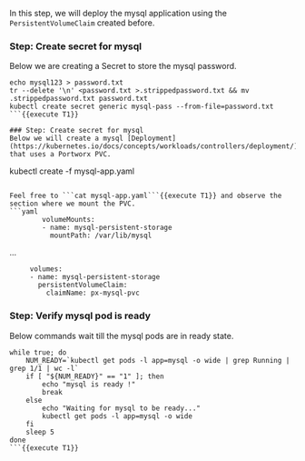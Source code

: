 In this step, we will deploy the mysql application using the `PersistentVolumeClaim` created before.

### Step: Create secret for mysql

Below we are creating a Secret to store the mysql password.
```
echo mysql123 > password.txt
tr --delete '\n' <password.txt >.strippedpassword.txt && mv .strippedpassword.txt password.txt
kubectl create secret generic mysql-pass --from-file=password.txt
```{{execute T1}}

### Step: Create secret for mysql
Below we will create a mysql [Deployment](https://kubernetes.io/docs/concepts/workloads/controllers/deployment/) that uses a Portworx PVC.
```
kubectl create -f mysql-app.yaml
```{{execute T1}}

Feel free to ```cat mysql-app.yaml```{{execute T1}} and observe the section where we mount the PVC.
```yaml
        volumeMounts:
        - name: mysql-persistent-storage
          mountPath: /var/lib/mysql
 ```
 ...

 ```         
      volumes:
      - name: mysql-persistent-storage
        persistentVolumeClaim:
          claimName: px-mysql-pvc
```


### Step: Verify mysql pod is ready

Below commands wait till the mysql pods are in ready state.
```
while true; do
    NUM_READY=`kubectl get pods -l app=mysql -o wide | grep Running | grep 1/1 | wc -l`
    if [ "${NUM_READY}" == "1" ]; then
        echo "mysql is ready !"
        break
    else
        echo "Waiting for mysql to be ready..."
        kubectl get pods -l app=mysql -o wide
    fi
    sleep 5
done
```{{execute T1}}
